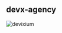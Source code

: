 ## devx-agency
![devixium](https://devx.agency/_next/image/?url=%2Frocks%2Fdevixium.webp&w=640&q=75)
